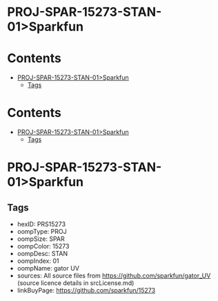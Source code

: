
PROJ-SPAR-15273-STAN-01>Sparkfun
================================

Contents
========

* [PROJ-SPAR-15273-STAN-01>Sparkfun](#proj-spar-15273-stan-01sparkfun)
	* [Tags](#tags)

Contents
========

* [PROJ-SPAR-15273-STAN-01>Sparkfun](#proj-spar-15273-stan-01sparkfun)
	* [Tags](#tags)

# PROJ-SPAR-15273-STAN-01>Sparkfun

## Tags

- hexID: PRS15273
- oompType: PROJ
- oompSize: SPAR
- oompColor: 15273
- oompDesc: STAN
- oompIndex: 01
- oompName: gator UV
- sources: All source files from https://github.com/sparkfun/gator_UV (source licence details in srcLicense.md)
- linkBuyPage: https://github.com/sparkfun/15273
